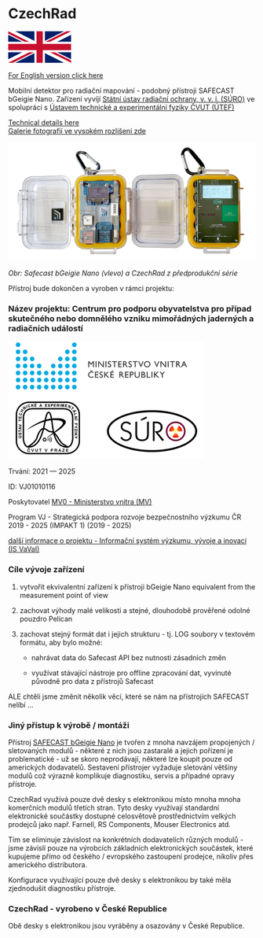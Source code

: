 # CzechRad

<img src="Images/flag_EN.png" alt="čeština" width="128"/>

[For English version click here](README.md)  

Mobilní detektor pro radiační mapování - podobný přístroji SAFECAST bGeigie Nano. 
Zařízení vyvíjí [Státní ústav radiační ochrany, v. v. i. (SÚRO)](https://www.suro.cz/cz/suro) ve spolupráci s [Ústavem technické a experimentální fyziky ČVUT (ÚTEF)](http://www.utef.cvut.cz/utef)

[Technical details here](/HARDWARE_details)  
[Galerie fotografií ve vysokém rozlišení zde](https://flic.kr/s/aHsmUcpD1h)  

<img src="Images/Safecast_vs_CzechRad.jpg" alt="Safecast bGeigie Nano (left) and current pre-production series CzechRad prototype" width="800"/>

*Obr: Safecast bGeigie Nano (vlevo) a CzechRad z předprodukční série*

Přístroj bude dokončen a vyroben v rámci projektu:


### Název projektu: Centrum pro podporu obyvatelstva pro případ skutečného nebo domnělého vzniku mimořádných jaderných a radiačních událostí


<img src="Images/IMPAKT_loga_CZ.png" alt="Loga poskytovatele a řešitelů" width="400"/>

Trvání: 2021 — 2025

ID: VJ01010116

Poskytovatel 	[MV0 - Ministerstvo vnitra (MV)](https://www.mvcr.cz/)

Program 	VJ - Strategická podpora rozvoje bezpečnostního výzkumu ČR 2019 - 2025 (IMPAKT 1)  (2019 - 2025)

[další informace o projektu - Informační systém výzkumu, vývoje a inovací (IS VaVaI)](https://www.isvavai.cz/cep?s=jednoduche-vyhledavani&ss=detail&n=0&h=VJ01010116)




### Cíle vývoje zařízení

1) vytvořit ekvivalentní zařízení k přístroji bGeigie Nano equivalent from the measurement point of view

2) zachovat výhody malé velikosti a stejné, dlouhodobě prověřené odolné pouzdro Pelican

3) zachovat stejný formát dat i jejich strukturu - tj. LOG soubory v textovém formátu, aby bylo možné:
    
    - nahrávat data do Safecast API bez nutnosti zásadních změn
    
    - využívat stávající nástroje pro offline zpracování dat, vyvinuté původně pro data z přístrojů Safecast

ALE chtěli jsme změnit několik věcí, které se nám na přístrojích SAFECAST nelíbí ...

### Jiný přístup k výrobě / montáži

Přístroj [SAFECAST bGeigie Nano](https://safecast.org/devices/bgeigie-nano/) je tvořen z mnoha navzájem propojených / sletovaných modulů - některé z nich jsou zastaralé a jejich pořízení je problematické - už se skoro neprodávají, některé lze koupit pouze od amerických dodavatelů. Sestavení přístrojer vyžaduje sletování většiny modulů což výrazně komplikuje diagnostiku, servis a případné opravy přístroje.

CzechRad využívá pouze dvě desky s elektronikou místo mnoha mnoha komerčních modulů třetích stran. Tyto desky využívají standardní elektronické součástky dostupné celosvětově prostřednictvím velkých prodejců jako např. Farnell, RS Components, Mouser Electronics atd. 

Tím se eliminuje závislost na konkrétních dodavatelích různých modulů - jsme závislí pouze na výrobcích základních elektronických součástek, které kupujeme přímo od českého / evropského zastoupení prodejce, nikoliv přes amerického distributora. 

Konfigurace využívající pouze dvě desky s elektronikou by také měla zjednodušit diagnostiku přístroje.

### CzechRad - vyrobeno v České Republice

Obě desky s elektronikou jsou vyráběny a osazovány v České Republice.
